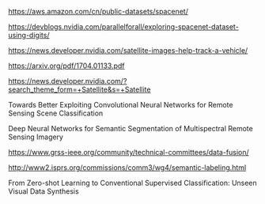 https://aws.amazon.com/cn/public-datasets/spacenet/

https://devblogs.nvidia.com/parallelforall/exploring-spacenet-dataset-using-digits/


https://news.developer.nvidia.com/satellite-images-help-track-a-vehicle/


https://arxiv.org/pdf/1704.01133.pdf


https://news.developer.nvidia.com/?search_theme_form=+Satellite&s=+Satellite


Towards Better Exploiting Convolutional Neural Networks for Remote Sensing Scene Classification

Deep Neural Networks for Semantic Segmentation of Multispectral Remote Sensing Imagery

https://www.grss-ieee.org/community/technical-committees/data-fusion/

http://www2.isprs.org/commissions/comm3/wg4/semantic-labeling.html

From Zero-shot Learning to Conventional Supervised Classification: Unseen Visual Data Synthesis
